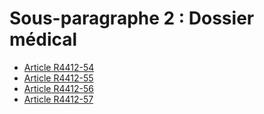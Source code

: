 #  Sous-paragraphe 2 : Dossier médical

* [Article R4412-54](./LEGIARTI000031818117.md)
* [Article R4412-55](./LEGIARTI000022266177.md)
* [Article R4412-56](./LEGIARTI000018530817.md)
* [Article R4412-57](./LEGIARTI000018530815.md)
